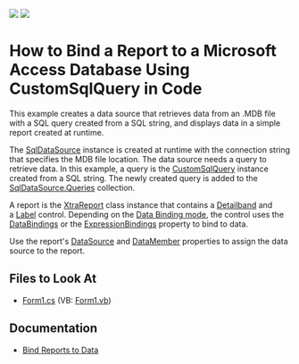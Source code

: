 <!-- default badges list -->
[![](https://img.shields.io/badge/Open_in_DevExpress_Support_Center-FF7200?style=flat-square&logo=DevExpress&logoColor=white)](https://supportcenter.devexpress.com/ticket/details/E1357)
[![](https://img.shields.io/badge/📖_How_to_use_DevExpress_Examples-e9f6fc?style=flat-square)](https://docs.devexpress.com/GeneralInformation/403183)
<!-- default badges end -->
# How to Bind a Report to a Microsoft Access Database Using CustomSqlQuery in Code


This example creates a data source that retrieves data from an .MDB file with a SQL query created from a SQL string, and displays data in a simple report created at runtime.

The [SqlDataSource](https://docs.devexpress.com/CoreLibraries/DevExpress.DataAccess.Sql.SqlDataSource) instance is created at runtime with the connection string that specifies the MDB file location. The data source needs a query to retrieve data. In this example, a query is the [CustomSqlQuery](https://docs.devexpress.com/CoreLibraries/DevExpress.DataAccess.Sql.CustomSqlQuery) instance created from a SQL string. The newly created query is added to the [SqlDataSource.Queries](https://docs.devexpress.com/CoreLibraries/DevExpress.DataAccess.Sql.SqlDataSource.Queries) collection. 

A report is the [XtraReport](https://docs.devexpress.com/XtraReports/DevExpress.XtraReports.UI.XtraReport) class instance that contains a [Detailband](https://docs.devexpress.com/XtraReports/DevExpress.XtraReports.UI.DetailBand) and a [Label](https://docs.devexpress.com/XtraReports/DevExpress.XtraReports.UI.XRLabel) control. Depending on the [Data Binding mode](https://docs.devexpress.com/XtraReports/119236/detailed-guide-to-devexpress-reporting/use-expressions/data-binding-modes), the control uses the [DataBindings](https://docs.devexpress.com/XtraReports/DevExpress.XtraReports.UI.XRControl.DataBindings) or the [ExpressionBindings](https://docs.devexpress.com/XtraReports/DevExpress.XtraReports.UI.XRControl.ExpressionBindings) property to bind to data.

Use the report's [DataSource](https://docs.devexpress.com/XtraReports/DevExpress.XtraReports.UI.XtraReportBase.DataSource) and [DataMember](https://docs.devexpress.com/XtraReports/DevExpress.XtraReports.UI.XtraReportBase.DataMemeber) properties to assign the data source to the report.

## Files to Look At

* [Form1.cs](CS/RuntimeBindingToMdbDatabase/Form1.cs) (VB: [Form1.vb](VB/RuntimeBindingToMdbDatabase/Form1.vb))

## Documentation

* [Bind Reports to Data](https://docs.devexpress.com/XtraReports/15034/detailed-guide-to-devexpress-reporting/bind-reports-to-data)

